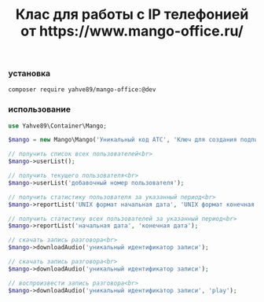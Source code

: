 <p align="center">
    <h1 align="center">Клас для работы с IP телефонией от https://www.mango-office.ru/</h1>
    <br>
</p>

### установка
```
composer require yahve89/mango-office:@dev
```
### использование
```php
use Yahve89\Container\Mango;

$mango = new Mango\Mango('Уникальный код АТС', 'Ключ для создания подписи');

// получить список всех пользователей<br>
$mango->userList();

// получить текущего пользователя<br>
$mango->userList('добавочный номер пользователя');

// получить статистику пользователя за указанный период<br>
$mango->reportList('UNIX формат начальная дата', 'UNIX формат конечная дата', 'внутренний номер абонента');

// получить статистику всех пользователей за указанный период<br>
$mango->reportList('начальная дата', 'конечная дата');

// скачать запись разговора<br>
$mango->downloadAudio('уникальный идентификатор записи');

// скачать запись разговора<br>
$mango->downloadAudio('уникальный идентификатор записи');

// воспроизвести запись разговора<br>
$mango->downloadAudio('уникальный идентификатор записи', 'play');
```
